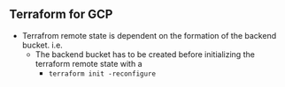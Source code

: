 ## Terraform for GCP
- Terrafrom remote state is dependent on the formation of the backend bucket. i.e. 
    - The backend bucket has to be created before initializing the terraform remote state with a 
        - `terraform init -reconfigure`